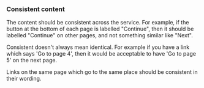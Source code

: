 ### Consistent content

The content should be consistent across the service. For example, if the button at the bottom of each page is labelled "Continue", then it should be labelled "Continue" on other pages, and not something similar like "Next".

Consistent doesn't always mean identical. For example if you have a link which says 'Go to page 4', then it would be acceptable to have 'Go to page 5' on the next page.

Links on the same page which go to the same place should be consistent in their wording.
